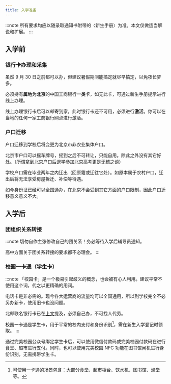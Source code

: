 ```yaml
---
title: 入学准备
---
```


:::note
所有要求均应以随录取通知书附带的〈新生手册〉为准。本文仅做适当解说和扩展。
:::

## 入学前

### 银行卡办理和采集

虽然 9 月 30 日之前都可以办，但建议暑假期间能搞定就尽早搞定，以免夜长梦多。

必须持有**属地为北京**的中国工商银行**一类卡**，如无此卡，可通过新生手册提示进行线上办理。

线上办理银行卡后可以邮寄到家，此时银行卡还不可用，必须进行**激活**。你可以在当地的任何一家工商银行网点进行激活。

### 户口迁移

户口迁移到学校后将变更为北京市非农业集体户口。

北京市户口可以摇车牌号，摇到之后不可转让，只能自用。除此之外没有其它好处。（所谓拿到北京户口后退学参加北京高考更是无稽之谈）

学校户口需在毕业两年之内迁出（回原籍或迁往它处）。如原本属于农村户口，迁出后将无法享受房屋拆迁、补偿等待遇。

如今身份证已经可以全国通办，在北京不会受到其它方面的户口限制，因此户口迁移意义意义不大。

## 入学后

### 团组织关系转接

:::note
切勿自作主张修改自己的团关系！务必等待入学后辅导员通知。

高中方面关于团关系转接的要求都不必理会。
:::

### 校园一卡通（学生卡）

:::note
「校园卡」是一个极易引起歧义的概念，也会被有心人利用。建议平常不使用这个词，代之以更精确的用词。

电话卡是非必需的。现今各大运营商的流量均可以全国通用，所以到学校完全不必另办新卡，使用旧卡也没问题。

北邮联名银行卡已在[上文](#银行卡办理和采集)提及，必须自己办，不可找人代劳。

校园一卡通是学生卡，用于平常的校内支付和身份识别[^1]，需在新生入学登记时领取。
:::

通过完美校园公众号绑定学生卡后，可以使用微信付款码或完美校园付款码在进行食堂、超市进行支付。同时，也可以使用完美校园 NFC 功能在图书馆闸机进行身份识别，无需携带学生卡。

[^1]: 可使用一卡通的场景包含：大部分食堂、超市柜台、饮水机、图书馆、澡堂等。
